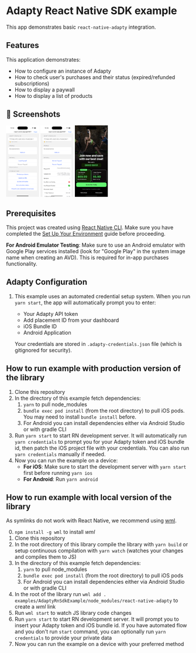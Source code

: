 # Adapty React Native SDK example
This app demonstrates basic `react-native-adapty` integration.

## Features
This application demonstrates:
* How to configure an instance of Adapty
* How to check user's purchases and their status (expired/refunded subscriptions)
* How to display a paywall
* How to display a list of products

## 📱 Screenshots

<div align="left">
  <img src="./screenshots/main-screen.png" width="90" alt="Main Screen" />
  <img src="./screenshots/paywall-loaded.png" width="90" alt="Paywall Loaded" />
  <img src="./screenshots/paywall-shown.png" width="90" alt="Paywall Shown" />
</div>

## Prerequisites 
This project was created using [React Native CLI](https://reactnative.dev/docs/environment-setup). Make sure you have completed the [Set Up Your Environment](https://reactnative.dev/docs/set-up-your-environment) guide before proceeding.

**For Android Emulator Testing**: Make sure to use an Android emulator with Google Play services installed (look for "Google Play" in the system image name when creating an AVD). This is required for in-app purchases functionality.

## Adapty Configuration

1. This example uses an automated credential setup system. When you run `yarn start`, the app will automatically prompt you to enter:
   - Your Adapty API token
   - Add placement ID from your dashboard
   - iOS Bundle ID
   - Android Application
   
   Your credentials are stored in `.adapty-credentials.json` file (which is gitignored for security).

## How to run example with production version of the library
1. Clone this repository
2. In the directory of this example fetch dependencies:
   1. `yarn` to pull node_modules
   2. `bundle exec pod install` (from the root directory) to pull iOS pods. You may need to install `bundle install` before.
   3. For Android you can install dependencies either via Android Studio or with gradle CLI
3. Run `yarn start` to start RN development server. It will automatically run `yarn credentials` to prompt you for your Adapty token and iOS bundle id, then patch the iOS project file with your credentials. You can also run `yarn credentials` manually if needed.
4. Now you can run the example on a device:
   - **For iOS**: Make sure to start the development server with `yarn start` first before running `yarn ios`
   - **For Android**: Run `yarn android`

## How to run example with local version of the library

As symlinks do not work with React Native, we recommend using [wml](https://github.com/wix/wml).

0. `npm install -g wml` to install *wml*
1. Clone this repository
2. In the root directory of this library compile the library with `yarn build` or setup continuous compilation with `yarn watch` (watches your changes and compiles them to JS)
3. In the directory of this example fetch dependencies:
   1. `yarn` to pull node_modules
   2. `bundle exec pod install` (from the root directory) to pull iOS pods
   3. For Android you can install dependencies either via Android Studio or with gradle CLI
4. In the root of the library run `wml add . examples/AdaptyRnSdkExample/node_modules/react-native-adapty` to create a *wml* link
5. Run `wml start` to watch JS library code changes
6. Run `yarn start` to start RN development server. It will prompt you to insert your Adapty token and iOS bundle id. If you have automated flow and you don't run `start` command, you can optionally run `yarn credentials` to provide your private data
7. Now you can run the example on a device with your preferred method
